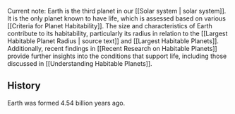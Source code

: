 Current note:
Earth is the third planet in our [[Solar system | solar system]]. It is the only planet known to have life, which is assessed based on various [[Criteria for Planet Habitability]]. The size and characteristics of Earth contribute to its habitability, particularly its radius in relation to the [[Largest Habitable Planet Radius | source text]] and [[Largest Habitable Planets]]. Additionally, recent findings in [[Recent Research on Habitable Planets]] provide further insights into the conditions that support life, including those discussed in [[Understanding Habitable Planets]].

## History

Earth was formed 4.54 billion years ago.